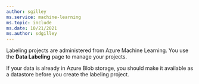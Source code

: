 ```yaml
---
author: sgilley
ms.service: machine-learning
ms.topic: include
ms.date: 10/21/2021
ms.author: sdgilley
---
```


Labeling projects are administered from Azure Machine Learning. You use the **Data Labeling** page to manage your projects.

If your data is already in Azure Blob storage, you should make it available as a datastore before you create the labeling project.

